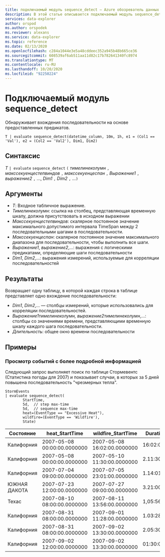 ```yaml
---
title: подключаемый модуль sequence_detect — Azure обозреватель данных
description: В этой статье описывается подключаемый модуль sequence_detect в Azure обозреватель данных.
services: data-explorer
author: orspod
ms.author: orspodek
ms.reviewer: alexans
ms.service: data-explorer
ms.topic: reference
ms.date: 02/13/2020
ms.openlocfilehash: c284a1044e3e5a48cddeec352a945b48b665ce36
ms.sourcegitcommit: 608539af6ab511aa11d82c17b782641340fc8974
ms.translationtype: MT
ms.contentlocale: ru-RU
ms.lasthandoff: 10/20/2020
ms.locfileid: "92250224"
---
```

# <a name="sequence_detect-plugin"></a>Подключаемый модуль sequence_detect

Обнаруживает вхождения последовательности на основе предоставленных предикатов.

```kusto
T | evaluate sequence_detect(datetime_column, 10m, 1h, e1 = (Col1 == 'Val'), e2 = (Col2 == 'Val2'), Dim1, Dim2)
```

## <a name="syntax"></a>Синтаксис

*T* `| evaluate` `sequence_detect` `(` *тимелинеколумн* `,` *макссекуенцестепвиндов* `,` *макссекуенцеспан* `,` *Выражение1* `,` *выражение2* `,` ..., *Dim1* `,` *Dim2* `,` ...`)`

## <a name="arguments"></a>Аргументы

* *T*: Входное табличное выражение.
* *Тимелинеколумн*: ссылка на столбец, представляющая временную шкалу, должна присутствовать в исходном выражении
* *Макссекуенцестепвиндов*: скалярное постоянное значение максимального допустимого интервала TimeSpan между 2 последовательными шагами в последовательности.
* *Макссекуенцеспан*: скалярное постоянное значение максимального диапазона для последовательности, чтобы выполнить все шаги.
* *Выражение1*, *выражение2*,...: выражения с логическими предикатами, определяющие шаги последовательности
* *Dim1*, *Dim2*,...: выражения измерений, используемые для корреляции последовательностей

## <a name="returns"></a>Результаты

Возвращает одну таблицу, в которой каждая строка в таблице представляет одно вхождение последовательности:

* *Dim1*, *Dim2*,... — столбцы измерений, которые использовались для корреляции последовательностей.
* *Выражение1*_*тимелинеколумн*, *выражение2*_*тимелинеколумн*,...: столбцы со значениями времени, представляющими временную шкалу каждого шага последовательности.
* *Длительность*: общее окно времени последовательности

## <a name="examples"></a>Примеры

### <a name="exploring-storm-events"></a>Просмотр событий с более подробной информацией 

Следующий запрос выполняет поиск по таблице Стормевентс (Статистика погоды для 2007) и показывает случаи, в которых за 5 дней повышена последовательность "чрезмерных тепла".

<!-- csl: https://help.kusto.windows.net/Samples -->
```kusto
StormEvents
| evaluate sequence_detect(
        StartTime,
        5d,  // step max-time
        5d,  // sequence max-time
        heat=(EventType == "Excessive Heat"), 
        wildfire=(EventType == 'Wildfire'), 
        State)
```

|Состояние|heat_StartTime|wildfire_StartTime|Duration|
|---|---|---|---|
|Калифорния|2007-05-08 00:00:00.0000000|2007-05-08 16:02:00.0000000|16:02:00|
|Калифорния|2007-05-08 00:00:00.0000000|2007-05-10 11:30:00.0000000|2.11:30:00|
|Калифорния|2007-07-04 09:00:00.0000000|2007-07-05 23:01:00.0000000|1.14:01:00|
|ЮЖНАЯ ДАКОТА|2007-07-23 12:00:00.0000000|2007-07-27 09:00:00.0000000|3.21:00|
|Техас|2007-08-10 08:00:00.0000000|2007-08-11 13:56:00.0000000|1,05:56:00|
|Калифорния|2007-08-31 08:00:00.0000000|2007-09-01 11:28:00.0000000|1.03:28:00|
|Калифорния|2007-08-31 08:00:00.0000000|2007-09-02 13:30:00.0000000|2.05:30:00|
|Калифорния|2007-09-02 12:00:00.0000000|2007-09-02 13:30:00.0000000|01:30:00|
